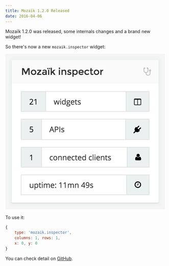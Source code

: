 ```yaml
---
title: Mozaïk 1.2.0 Released
date: 2016-04-06
---
```

Mozaïk 1.2.0 was released, some internals changes and a brand new widget!

So there's now a new `mozaik.inspector` widget:

![Mozaïk inspector widget](../../assets/posts/mozaik-inspector-widget.png)

To use it:

```javascript
{
    type: 'mozaik.inspector',
    columns: 1, rows: 1,
    x: 0, y: 0
}
```

You can check detail on [GitHub](https://github.com/plouc/mozaik/releases/tag/v1.2.0).
